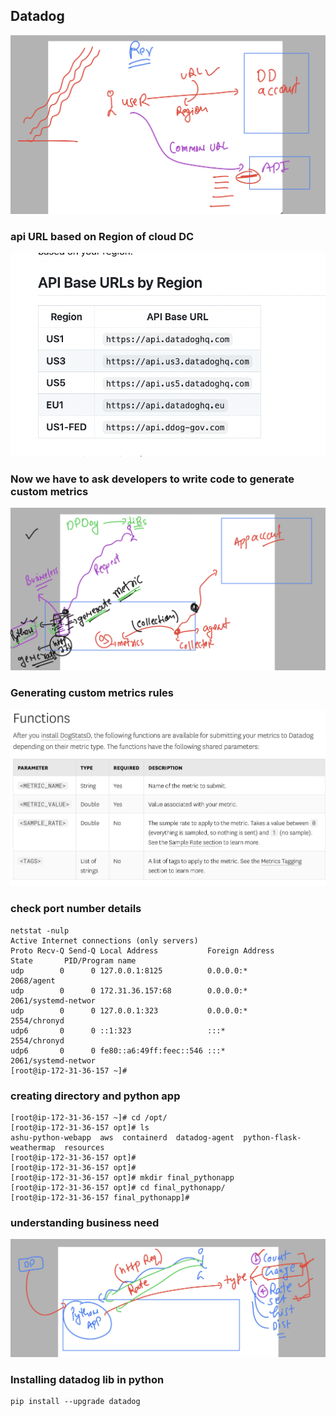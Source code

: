 ## Datadog 

<img src="apiurls.png">

### api URL based on Region of cloud DC 

<img src="url1.png">

### Now we have to ask developers to write code to generate custom metrics 

<img src="met.png">

### Generating custom metrics rules 

<img src="rule1.png">

### check port number details 

```
netstat -nulp
Active Internet connections (only servers)
Proto Recv-Q Send-Q Local Address           Foreign Address         State       PID/Program name    
udp        0      0 127.0.0.1:8125          0.0.0.0:*                           2068/agent          
udp        0      0 172.31.36.157:68        0.0.0.0:*                           2061/systemd-networ 
udp        0      0 127.0.0.1:323           0.0.0.0:*                           2554/chronyd        
udp6       0      0 ::1:323                 :::*                                2554/chronyd        
udp6       0      0 fe80::a6:49ff:feec::546 :::*                                2061/systemd-networ 
[root@ip-172-31-36-157 ~]# 

```

### creating directory and python app

```
[root@ip-172-31-36-157 ~]# cd /opt/
[root@ip-172-31-36-157 opt]# ls
ashu-python-webapp  aws  containerd  datadog-agent  python-flask-weathermap  resources
[root@ip-172-31-36-157 opt]# 
[root@ip-172-31-36-157 opt]# 
[root@ip-172-31-36-157 opt]# mkdir final_pythonapp
[root@ip-172-31-36-157 opt]# cd final_pythonapp/
[root@ip-172-31-36-157 final_pythonapp]# 

```

### understanding business need 

<img src="bsd.png">

### Installing datadog lib in python 

```
pip install --upgrade datadog 

```
